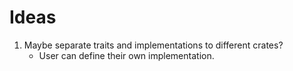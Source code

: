 # Ideas

1. Maybe separate traits and implementations to different crates?
    - User can define their own implementation.
